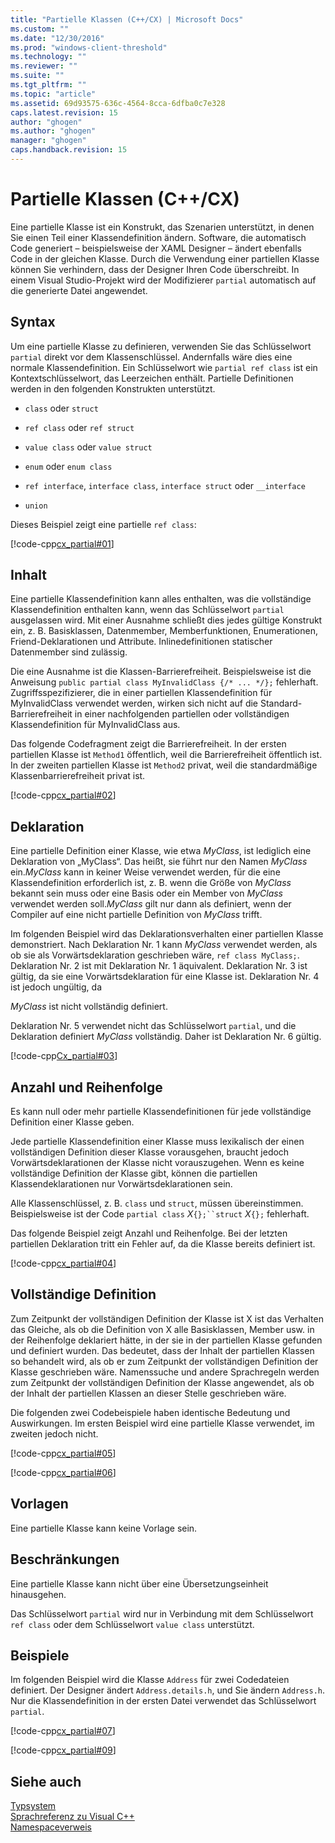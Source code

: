 ```yaml
---
title: "Partielle Klassen (C++/CX) | Microsoft Docs"
ms.custom: ""
ms.date: "12/30/2016"
ms.prod: "windows-client-threshold"
ms.technology: ""
ms.reviewer: ""
ms.suite: ""
ms.tgt_pltfrm: ""
ms.topic: "article"
ms.assetid: 69d93575-636c-4564-8cca-6dfba0c7e328
caps.latest.revision: 15
author: "ghogen"
ms.author: "ghogen"
manager: "ghogen"
caps.handback.revision: 15
---
```

# Partielle Klassen (C++/CX)
Eine partielle Klasse ist ein Konstrukt, das Szenarien unterstützt, in denen Sie einen Teil einer Klassendefinition ändern. Software, die automatisch Code generiert – beispielsweise der XAML Designer – ändert ebenfalls Code in der gleichen Klasse. Durch die Verwendung einer partiellen Klasse können Sie verhindern, dass der Designer Ihren Code überschreibt. In einem Visual Studio\-Projekt wird der Modifizierer `partial` automatisch auf die generierte Datei angewendet.  
  
## Syntax  
 Um eine partielle Klasse zu definieren, verwenden Sie das Schlüsselwort `partial` direkt vor dem Klassenschlüssel. Andernfalls wäre dies eine normale Klassendefinition. Ein Schlüsselwort wie `partial ref class` ist ein Kontextschlüsselwort, das Leerzeichen enthält. Partielle Definitionen werden in den folgenden Konstrukten unterstützt.  
  
-   `class` oder `struct`  
  
-   `ref class` oder `ref struct`  
  
-   `value class` oder `value struct`  
  
-   `enum` oder `enum class`  
  
-   `ref interface`, `interface class`, `interface struct` oder `__interface`  
  
-   `union`  
  
 Dieses Beispiel zeigt eine partielle `ref class`:  
  
 [!code-cpp[cx_partial#01](../snippets/cpp/VS_Snippets_Misc/cx_partial/cpp/class1.h#01)]  
  
## Inhalt  
 Eine partielle Klassendefinition kann alles enthalten, was die vollständige Klassendefinition enthalten kann, wenn das Schlüsselwort `partial` ausgelassen wird. Mit einer Ausnahme schließt dies jedes gültige Konstrukt ein, z. B. Basisklassen, Datenmember, Memberfunktionen, Enumerationen, Friend\-Deklarationen und Attribute. Inlinedefinitionen statischer Datenmember sind zulässig.  
  
 Die eine Ausnahme ist die Klassen\-Barrierefreiheit. Beispielsweise ist die Anweisung `public partial class MyInvalidClass {/* ... */};` fehlerhaft. Zugriffsspezifizierer, die in einer partiellen Klassendefinition für MyInvalidClass verwendet werden, wirken sich nicht auf die Standard\-Barrierefreiheit in einer nachfolgenden partiellen oder vollständigen Klassendefinition für MyInvalidClass aus.  
  
 Das folgende Codefragment zeigt die Barrierefreiheit. In der ersten partiellen Klasse ist `Method1` öffentlich, weil die Barrierefreiheit öffentlich ist. In der zweiten partiellen Klasse ist `Method2` privat, weil die standardmäßige Klassenbarrierefreiheit privat ist.  
  
 [!code-cpp[cx_partial#02](../snippets/cpp/VS_Snippets_Misc/cx_partial/cpp/class1.h#02)]  
  
## Deklaration  
 Eine partielle Definition einer Klasse, wie etwa *MyClass*, ist lediglich eine Deklaration von „MyClass“. Das heißt, sie führt nur den Namen *MyClass* ein.*MyClass* kann in keiner Weise verwendet werden, für die eine Klassendefinition erforderlich ist, z. B. wenn die Größe von *MyClass* bekannt sein muss oder eine Basis oder ein Member von *MyClass* verwendet werden soll.*MyClass* gilt nur dann als definiert, wenn der Compiler auf eine nicht partielle Definition von *MyClass* trifft.  
  
 Im folgenden Beispiel wird das Deklarationsverhalten einer partiellen Klasse demonstriert. Nach Deklaration Nr. 1 kann *MyClass* verwendet werden, als ob sie als Vorwärtsdeklaration geschrieben wäre, `ref class MyClass;`. Deklaration Nr. 2 ist mit Deklaration Nr. 1 äquivalent. Deklaration Nr. 3 ist gültig, da sie eine Vorwärtsdeklaration für eine Klasse ist. Deklaration Nr. 4 ist jedoch ungültig, da  
  
 *MyClass* ist nicht vollständig definiert.  
  
 Deklaration Nr. 5 verwendet nicht das Schlüsselwort `partial`, und die Deklaration definiert *MyClass* vollständig. Daher ist Deklaration Nr. 6 gültig.  
  
 [!code-cpp[Cx_partial#03](../snippets/cpp/VS_Snippets_Misc/cx_partial/cpp/class1.h#03)]  
  
## Anzahl und Reihenfolge  
 Es kann null oder mehr partielle Klassendefinitionen für jede vollständige Definition einer Klasse geben.  
  
 Jede partielle Klassendefinition einer Klasse muss lexikalisch der einen vollständigen Definition dieser Klasse vorausgehen, braucht jedoch Vorwärtsdeklarationen der Klasse nicht vorauszugehen. Wenn es keine vollständige Definition der Klasse gibt, können die partiellen Klassendeklarationen nur Vorwärtsdeklarationen sein.  
  
 Alle Klassenschlüssel, z. B. `class` und `struct`, müssen übereinstimmen. Beispielsweise ist der Code `partial class`  *X*`{};``struct` *X*`{};` fehlerhaft.  
  
 Das folgende Beispiel zeigt Anzahl und Reihenfolge. Bei der letzten partiellen Deklaration tritt ein Fehler auf, da die Klasse bereits definiert ist.  
  
 [!code-cpp[cx_partial#04](../snippets/cpp/VS_Snippets_Misc/cx_partial/cpp/class1.h#04)]  
  
## Vollständige Definition  
 Zum Zeitpunkt der vollständigen Definition der Klasse ist X ist das Verhalten das Gleiche, als ob die Definition von X alle Basisklassen, Member usw. in der Reihenfolge deklariert hätte, in der sie in der partiellen Klasse gefunden und definiert wurden. Das bedeutet, dass der Inhalt der partiellen Klassen so behandelt wird, als ob er zum Zeitpunkt der vollständigen Definition der Klasse geschrieben wäre. Namenssuche und andere Sprachregeln werden zum Zeitpunkt der vollständigen Definition der Klasse angewendet, als ob der Inhalt der partiellen Klassen an dieser Stelle geschrieben wäre.  
  
 Die folgenden zwei Codebeispiele haben identische Bedeutung und Auswirkungen. Im ersten Beispiel wird eine partielle Klasse verwendet, im zweiten jedoch nicht.  
  
 [!code-cpp[cx_partial#05](../snippets/cpp/VS_Snippets_Misc/cx_partial/cpp/class1.h#05)]  
  
 [!code-cpp[cx_partial#06](../snippets/cpp/VS_Snippets_Misc/cx_partial/cpp/class1.h#06)]  
  
## Vorlagen  
 Eine partielle Klasse kann keine Vorlage sein.  
  
## Beschränkungen  
 Eine partielle Klasse kann nicht über eine Übersetzungseinheit hinausgehen.  
  
 Das Schlüsselwort `partial` wird nur in Verbindung mit dem Schlüsselwort `ref class` oder dem Schlüsselwort `value class` unterstützt.  
  
## Beispiele  
 Im folgenden Beispiel wird die Klasse `Address` für zwei Codedateien definiert. Der Designer ändert `Address.details.h`, und Sie ändern `Address.h`. Nur die Klassendefinition in der ersten Datei verwendet das Schlüsselwort `partial`.  
  
 [!code-cpp[cx_partial#07](../snippets/cpp/VS_Snippets_Misc/cx_partial/cpp/address.details.h#07)]  
  
 [!code-cpp[cx_partial#09](../snippets/cpp/VS_Snippets_Misc/cx_partial/cpp/address.h#09)]  
  
## Siehe auch  
 [Typsystem](../cppcx/type-system-c-cx.md)   
 [Sprachreferenz zu Visual C\+\+](../cppcx/visual-c-language-reference-c-cx.md)   
 [Namespaceverweis](../cppcx/namespaces-reference-c-cx.md)